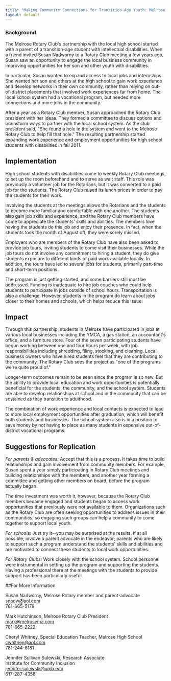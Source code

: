```yaml
---
title: "Making Community Connections for Transition-Age Youth: Melrose Rotary Club, Melrose, MA"
layout: default
---
```

### Background

The Melrose Rotary Club's partnership with the local high school started with a parent of a transition-age student with intellectual disabilities. When a friend invited Susan Nadworny to a Rotary Club meeting a few years ago, Susan saw an opportunity to engage the local business community in improving opportunities for her son and other youth with disabilities. 

In particular, Susan wanted to expand access to local jobs and internships. She wanted her son and others at the high school to gain work experience and develop networks in their own community, rather than relying on out-of-district placements that involved work experiences far from home. The local school system had a vocational program, but needed more connections and more jobs in the community.

After a year as a Rotary Club member, Susan approached the Rotary Club president with her ideas. They formed a committee to discuss options and brainstorm ways to partner with the local school system. As the club president said, "She found a hole in the system and went to the Melrose Rotary Club to help fill that hole." The resulting partnership started expanding work experience and employment opportunities for high school students with disabilities in fall 2011. 

## Implementation

High school students with disabilities come to weekly Rotary Club meetings, to set up the room beforehand and to serve as wait staff. This role was previously a volunteer job for the Rotarians, but it was converted to a paid job for the students. The Rotary Club raised its lunch prices in order to pay the students for their work. 

Involving the students at the meetings allows the Rotarians and the students to become more familiar and comfortable with one another. The students also gain job skills and experience, and the Rotary Club members have come to appreciate the students' skills and abilities. The members love having the students do this job and enjoy their presence. In fact, when the students took the month of August off, they were sorely missed.

Employers who are members of the Rotary Club have also been asked to provide job tours, inviting students to come visit their businesses. While the job tours do not involve any commitment to hiring a student, they do give students exposure to different kinds of paid work available locally. In addition, the tours have led to several jobs for students, primarily part-time and short-term positions. 

The program is just getting started, and some barriers still must be addressed. Funding is inadequate to hire job coaches who could help students to participate in jobs outside of school hours. Transportation is also a challenge. However, students in the program do learn about jobs closer to their homes and schools, which helps reduce this issue.

## Impact

Through this partnership, students in Melrose have participated in jobs at various local businesses including the YMCA, a gas station, an accountant's office, and a furniture store. Four of the seven participating students have begun working between one and four hours per week, with job responsibilities including shredding, filing, stocking, and cleaning. Local business owners who have hired students feel that they are contributing to the community. The Rotary Club sees the project as "one of the programs we're quite proud of." 

Longer-term outcomes remain to be seen since the program is so new. But the ability to provide local education and work opportunities is potentially beneficial for the students, the community, and the school system. Students are able to develop relationships at school and in the community that can be sustained as they transition to adulthood. 

The combination of work experience and local contacts is expected to lead to more local employment opportunities after graduation, which will benefit both students and businesses. The school system also is in a position to save money by not having to place as many students in expensive out-of-district vocational programs. 

## Suggestions for Replication

*For parents & advocates:* Accept that this is a process. It takes time to build relationships and gain involvement from community members. For example, Susan spent a year simply participating in Rotary Club meetings and building relationships with the members, and another year forming a committee and getting other members on board, before the program actually began. 

The time investment was worth it, however, because the Rotary Club members became engaged and students began to access work opportunities that previously were not available to them. Organizations such as the Rotary Club are often seeking opportunities to address issues in their communities, so engaging such groups can help a community to come together to support local youth. 

*For schools:* Just try it--you may be surprised at the results. If at all possible, involve a parent advocate in the endeavor; parents who are likely to support such a program understand the students' skills and abilities and are motivated to connect these students to local work opportunities.

*For Rotary Clubs:* Work closely with the school system. School personnel were instrumental in setting up the program and supporting the students. Having a professional there at the meetings with the students to provide support has been particularly useful.  

##For More Information

Susan Nadworny, Melrose Rotary member and parent-advocate  
snadw@aol.com  
781-665-5179

Mark Hutchinson, Melrose Rotary Club President  
mark@melrosema.com  
781-665-2222

Cheryl Whitney, Special Education Teacher, Melrose High School  
cwhitney@aol.com  
781-244-8181

Jennifer Sullivan Sulewski, Research Associate   
Institute for Community Inclusion  
jennifer.sulewski@umb.edu  
617-287-4356
